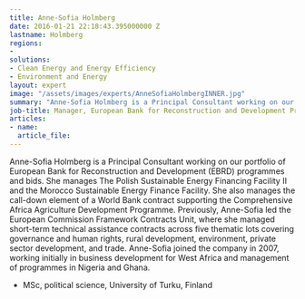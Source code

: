 ```yaml
---
title: Anne-Sofia Holmberg
date: 2016-01-21 22:18:43.395000000 Z
lastname: Holmberg
regions:
-
solutions:
- Clean Energy and Energy Efficiency
- Environment and Energy
layout: expert
image: "/assets/images/experts/AnneSofiaHolmbergINNER.jpg"
summary: "Anne-Sofia Holmberg is a Principal Consultant working on our portfolio of European Bank for Reconstruction and Development (EBRD) programmes and bids. She manages The Polish Sustainable Energy Financing Facility II and the Morocco Sustainable Energy Finance Facility."
job-title: Manager, European Bank for Reconstruction and Development Projects
articles:
- name:
  article_file:
---
```

Anne-Sofia Holmberg is a Principal Consultant working on our portfolio of European Bank for Reconstruction and Development (EBRD) programmes and bids. She manages The Polish Sustainable Energy Financing Facility II and the Morocco Sustainable Energy Finance Facility. She also manages the call-down element of a World Bank contract supporting the Comprehensive Africa Agriculture Development Programme. Previously, Anne-Sofia led the European Commission Framework Contracts Unit, where she managed short-term technical assistance contracts across five thematic lots covering governance and human rights, rural development, environment, private sector development, and trade. Anne-Sofia joined the company in 2007, working initially in business development for West Africa and management of programmes in Nigeria and Ghana.

* MSc, political science, University of Turku, Finland
